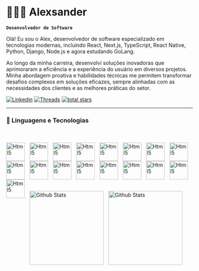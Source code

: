 # 👨🏾‍💻 Alexsander

**`Desenvolvedor de Software`**

Olá! Eu sou o Alex, desenvolvedor de software especializado em tecnologias modernas, incluindo React, Next.js, TypeScript, React Native, Python, Django, Node.js e agora estudando GoLang.

Ao longo da minha carreira, desenvolvi soluções inovadoras que aprimoraram a eficiência e a experiência do usuário em diversos projetos. Minha abordagem proativa e habilidades técnicas me permitem transformar desafios complexos em soluções eficazes, sempre alinhadas com as necessidades dos clientes e as melhores práticas do setor.

   <p align="left">
      <a href="https://www.linkedin.com/in/avt-elles/">
         <img alt="Linkedin" title="Follow me on linkedin" src="https://img.shields.io/badge/LinkedIn-0077B5?style=for-the-badge&logo=linkedin&logoColor=white"/></a> 
      <a href="https://www.threads.net/@oh_valente_">
         <img alt="Threads" title="Follow me on Threads" src="https://img.shields.io/badge/Threads-000000?style=for-the-badge&logo=Threads&logoColor=white"/></a>
      <a href="mailto:alevtelles@gmail.com" target="blank">
         <img alt="total stars" title="Total stars on GitHub" src="https://img.shields.io/badge/Gmail-D14836?style=for-the-badge&logo=gmail&logoColor=white"/></a>
   </p>

---

### 🚀 Linguagens e Tecnologias

<br/>
<br/>

<img align="left" alt="Html5" title="Html5" width="50px" style="padding-right: 10px" src="https://cdn.jsdelivr.net/gh/devicons/devicon@latest/icons/html5/html5-original.svg" />
<img  align="left" alt="Html5" title="Html5" width="50px" style="padding-right: 10px" src="https://cdn.jsdelivr.net/gh/devicons/devicon@latest/icons/css3/css3-original.svg" />
<img  align="left" alt="Html5" title="Html5" width="50px" style="padding-right: 10px"  src="https://cdn.jsdelivr.net/gh/devicons/devicon@latest/icons/javascript/javascript-original.svg" />

<img align="left" alt="Html5" title="Html5" width="50px" style="padding-right: 10px" src="https://cdn.jsdelivr.net/gh/devicons/devicon@latest/icons/typescript/typescript-original.svg" />

<img align="left" alt="Html5" title="Html5" width="50px" style="padding-right: 10px" src="https://cdn.jsdelivr.net/gh/devicons/devicon@latest/icons/react/react-original.svg" />

<img align="left" alt="Html5" title="Html5" width="50px" style="padding-right: 10px" src="https://cdn.jsdelivr.net/gh/devicons/devicon@latest/icons/nextjs/nextjs-original.svg" />

<img align="left" alt="Html5" title="Html5" width="50px" style="padding-right: 10px" src="https://cdn.jsdelivr.net/gh/devicons/devicon@latest/icons/nodejs/nodejs-original.svg" />

<img align="left" alt="Html5" title="Html5" width="50px" style="padding-right: 10px" src="https://cdn.jsdelivr.net/gh/devicons/devicon@latest/icons/express/express-original.svg" />

<img align="left" alt="Html5" title="Html5" width="50px" style="padding-right: 10px" src="https://cdn.jsdelivr.net/gh/devicons/devicon@latest/icons/django/django-plain.svg" />

<img align="left" alt="Html5" title="Html5" width="50px" style="padding-right: 10px" src="https://cdn.jsdelivr.net/gh/devicons/devicon@latest/icons/djangorest/djangorest-original.svg" />

<img align="left" alt="Html5" title="Html5" width="50px" style="padding-right: 10px" src="https://cdn.jsdelivr.net/gh/devicons/devicon@latest/icons/go/go-original.svg" />

<img align="left" alt="Html5" title="Html5" width="50px" style="padding-right: 10px" src="https://cdn.jsdelivr.net/gh/devicons/devicon@latest/icons/mongodb/mongodb-original.svg" />

<img align="left" alt="Html5" title="Html5" width="50px" style="padding-right: 10px" src="https://cdn.jsdelivr.net/gh/devicons/devicon@latest/icons/postgresql/postgresql-original.svg" />

<img align="left" alt="Html5" title="Html5" width="50px" style="padding-right: 10px" src="https://cdn.jsdelivr.net/gh/devicons/devicon@latest/icons/azure/azure-original.svg" />

<img align="left" alt="Html5" title="Html5" width="50px" style="padding-right: 10px" src="https://cdn.jsdelivr.net/gh/devicons/devicon@latest/icons/amazonwebservices/amazonwebservices-original-wordmark.svg" />

<img align="left" alt="Html5" title="Html5" width="50px" style="padding-right: 10px" src="https://cdn.jsdelivr.net/gh/devicons/devicon@latest/icons/github/github-original.svg" />

<img align="left" alt="Html5" title="Html5" width="50px" style="padding-right: 10px" src="https://cdn.jsdelivr.net/gh/devicons/devicon@latest/icons/jira/jira-original.svg" />

<br/>
<br/>
<br/>
<br/>

---

<br/>
<br/>

<img align="left" alt="Github Stats"  height="200px" style="padding-right: 10px" src="https://github-readme-stats.vercel.app/api?username=alevtelles&show_icons=true&theme=dracula&include_all_commits=true&locale=pt-br" />

<img align="left" alt="Github Stats"  height="200px" style="padding-right: 10px" src="https://github-readme-stats.vercel.app/api/top-langs/?username=alevtelles&theme=dracula&layout=compact&custom_title=Tecnologias&langs_count=9" />
